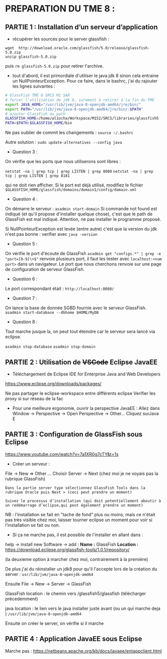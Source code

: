 # PREPARATION DU TME 8 :

## PARTIE 1 : Installation d’un serveur d’application
- récupérer les sources pour le server glassfish :
```
wget  http://download.oracle.com/glassfish/5.0/release/glassfish-5.0.zip
unzip glassfish-5.0.zip
```
puis `rm glassfish-5.0.zip` pour retirer l'archive.

- tout d'abord, il est primordiale d'utiliser le java jdk 8 sinon cela entraine un NullPointeurException.
Pour ce faire, dans le bashrc, j'ai du rajouter les lignes suivantes :

```bash
# GlassFish TME 8 SRCS M1 SAR
# forcer l'utilisation de jdk 8, surement à retirer à la fin du TME
export JAVA_HOME="/usr/lib/jvm/java-8-openjdk-amd64/jre/bin/"
export PATH="/usr/lib/jvm/java-8-openjdk-amd64/jre/bin/:$PATH"
# ajouter GlassFish au path
GLASSFISH_HOME=/home/aliocha/Workspace/M1S2/SRCS/libraries/glassfish5
PATH=$PATH:$GLASSFISH_HOME/bin
```
Ne pas oublier de commit les changements : `source ~/.bashrc`

Autre solution :
`sudo update-alternatives --config java`

- Question 3 : 

On vérifie que les ports que nous utiliserons sont libres : 

`netstat -na | grep tcp | grep LISTEN | grep 8080`
`netstat -na | grep tcp | grep LISTEN | grep 8181`

qui ne doit rien afficher. Si le port est déjà utilisé, modifiez le fichier
`$GLASSFISH_HOME/glassfish/domains/domain1/config/domain.xml`

- Question 4 :
  
On démarre le serveur : 
`asadmin start-domain`
Si commande not found est indiqué (et qu'il propose d'installer quelque chose), c'est que le path de GlassFish est mal indiqué. Attention, ne pas installer le programme proposé.

Si NullPointeurException est levée (entre autre) c'est que la version du jdk n'est pas bonne : verifier avec `java -version`

- Question 5 :

On vérifie le port d'écoute de GlassFish
`asadmin get "configs.*" | grep -e "port=[0-9]\+$"` 
renvoie plusieurs port, il faut les tester avec `localhost:<num port>` dans un navigateur. Le port que nous cherchons renvoie sur une page de configuration de serveur GlassFish.

- Question 6 :

Le port correspondant était : `http://localhost:8080/`

- Question 7 :

On lance la base de donnée SGBD fournie avec le serveur GlassFish.
`asadmin start-database --dbhome $HOME/MyDB`

- Question 8 :
  
Tout marche jusque la, on peut tout éteindre car le serveur sera lancé via eclipse.

`asadmin stop-database`
`asadmin stop-domain`

## PARTIE 2 : Utilisation de ~~VSCode~~ Eclipse JavaEE

- Téléchargement de Eclipse IDE for Enterprise Java and Web Developers

https://www.eclipse.org/downloads/packages/

Ne pas partager le eclipse-workspace entre différents eclipse
Verifier les proxy si sur réseau de la fac

- Pour une meilleure ergonomie, ouvrir la perspective JavaEE :
Allez dans Window → Perspective → Open Perspective → Other...
Cliquez surJava E

## PARTIE 3 : Configuration de GlassFish sous Eclipse

https://www.youtube.com/watch?v=7a1XR0g7cTY&t=1s

- Créer un serveur :
  
File -> New => Other ...
    Choisir Server -> Next (chez moi je ne voyais pas la rubrique GlassFish)
    
    Dans la partie server type sélectionnez GlassFish Tools dans la rubrique Oracle puis Next > (ceci peut prendre un moment)
    
    Suivez le processus d’installation (qui doit potentiellement aboutir à un redémarrage d’eclipse,qui peut également prendre un moment)

NB : l'installation se fait en "tache de fond" plus ou moins, mais ce n'était pas très visible chez moi, laisser tourner eclipse un moment pour voir si l'installation se fait ou non.

- Si ça ne marche pas, il est possible de l'installer en allant dans :

help -> install new Software -> add : 
**Name :**  GlassFish
**Location :** https://download.eclipse.org/glassfish-tools/1.0.1/repository/

(la deuxieme option à marcher chez moi, contrairement à la première)

De plus j'ai du réinstaller un jdk8 pour qu'il l'accepte lors de la création du server : 
`usr/lib/jvm/java-8-openjdk-amd64`

Ensuite File -> New -> Server -> GlassFish

GlassFish location : le chemin vers /glassfish5/glassfish (télécharger précedemment)

java location : le lien vers le java installer juste avant (ou un qui marche deja ) 
`/usr/lib/jvm/java-8-openjdk-amd64`

Ensuite on créer le server, on vérifie si il marche

## PARTIE 4 : Application JavaEE sous Eclipse

Marche pas :
https://netbeans.apache.org/kb/docs/javaee/entappclient.html

